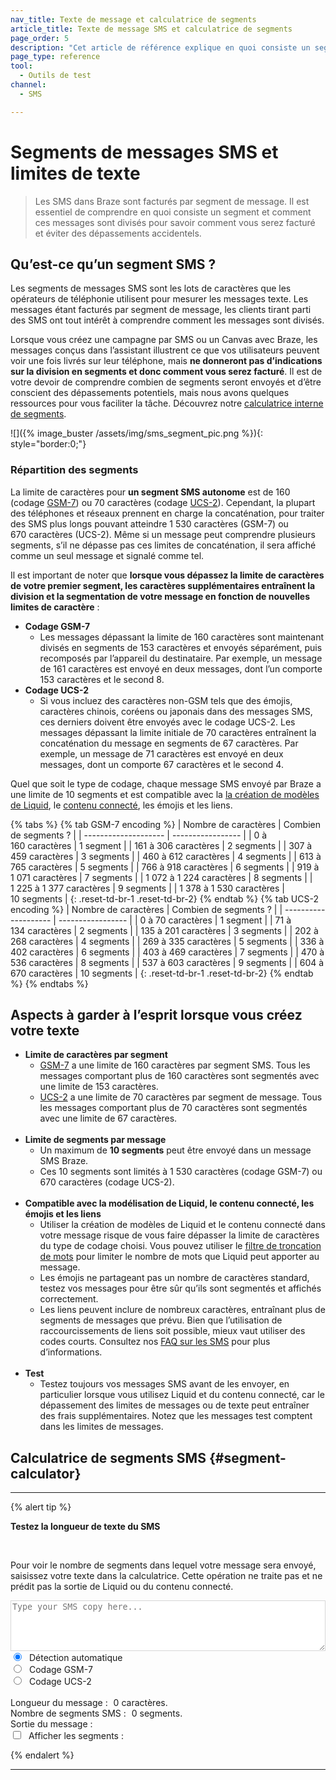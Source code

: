 ```yaml
---
nav_title: Texte de message et calculatrice de segments
article_title: Texte de message SMS et calculatrice de segments
page_order: 5
description: "Cet article de référence explique en quoi consiste un segment SMS, comment ils sont comptabilisés pour la facturation, ainsi que les aspects à garder à l’esprit lors de la création d’un message SMS."
page_type: reference
tool:
  - Outils de test
channel:
  - SMS

---
```


# Segments de messages SMS et limites de texte

> Les SMS dans Braze sont facturés par segment de message. Il est essentiel de comprendre en quoi consiste un segment et comment ces messages sont divisés pour savoir comment vous serez facturé et éviter des dépassements accidentels.

## Qu’est-ce qu’un segment SMS ?

Les segments de messages SMS sont les lots de caractères que les opérateurs de téléphonie utilisent pour mesurer les messages texte. Les messages étant facturés par segment de message, les clients tirant parti des SMS ont tout intérêt à comprendre comment les messages sont divisés.

Lorsque vous créez une campagne par SMS ou un Canvas avec Braze, les messages conçus dans l’assistant illustrent ce que vos utilisateurs peuvent voir une fois livrés sur leur téléphone, mais **ne donneront pas d’indications sur la division en segments et donc comment vous serez facturé**. Il est de votre devoir de comprendre combien de segments seront envoyés et d’être conscient des dépassements potentiels, mais nous avons quelques ressources pour vous faciliter la tâche. Découvrez notre [calculatrice interne de segments](#segment-calculator).

![]({% image_buster /assets/img/sms_segment_pic.png %}){: style="border:0;"}

### Répartition des segments

La limite de caractères pour **un segment SMS autonome** est de 160 (codage [GSM-7](https://en.wikipedia.org/wiki/GSM_03.38)) ou 70 caractères (codage [UCS-2](https://en.wikipedia.org/wiki/Universal_Coded_Character_Set)). Cependant, la plupart des téléphones et réseaux prennent en charge la concaténation, pour traiter des SMS plus longs pouvant atteindre 1 530 caractères (GSM-7) ou 670 caractères (UCS-2). Même si un message peut comprendre plusieurs segments, s’il ne dépasse pas ces limites de concaténation, il sera affiché comme un seul message et signalé comme tel.

Il est important de noter que **lorsque vous dépassez la limite de caractères de votre premier segment, les caractères supplémentaires entraînent la division et la segmentation de votre message en fonction de nouvelles limites de caractère** :
- **Codage GSM-7**
    - Les messages dépassant la limite de 160 caractères sont maintenant divisés en segments de 153 caractères et envoyés séparément, puis recomposés par l’appareil du destinataire. Par exemple, un message de 161 caractères est envoyé en deux messages, dont l’un comporte 153 caractères et le second 8. 
- **Codage UCS-2**
    - Si vous incluez des caractères non-GSM tels que des émojis, caractères chinois, coréens ou japonais dans des messages SMS, ces derniers doivent être envoyés avec le codage UCS-2. Les messages dépassant la limite initiale de 70 caractères entraînent la concaténation du message en segments de 67 caractères. Par exemple, un message de 71 caractères est envoyé en deux messages, dont un comporte 67 caractères et le second 4. 

Quel que soit le type de codage, chaque message SMS envoyé par Braze a une limite de 10 segments et est compatible avec la [la création de modèles de Liquid]({{site.baseurl}}/user_guide/personalization_and_dynamic_content/liquid/using_liquid/), le [contenu connecté]({{site.baseurl}}/user_guide/personalization_and_dynamic_content/connected_content/), les émojis et les liens.

{% tabs %}
{% tab GSM-7 encoding %}
| Nombre de caractères | Combien de segments ? |
| -------------------- | ----------------- |
| 0 à 160 caractères | 1 segment |
| 161 à 306 caractères | 2 segments |
| 307 à 459 caractères | 3 segments |
| 460 à 612 caractères | 4 segments |
| 613 à 765 caractères | 5 segments |
| 766 à 918 caractères | 6 segments |
| 919 à 1 071 caractères | 7 segments |
| 1 072 à 1 224 caractères | 8 segments |
| 1 225 à 1 377 caractères | 9 segments |
| 1 378 à 1 530 caractères | 10 segments |
{: .reset-td-br-1 .reset-td-br-2}
{% endtab %}
{% tab UCS-2 encoding %}
| Nombre de caractères | Combien de segments ? |
| -------------------- | ----------------- |
| 0 à 70 caractères | 1 segment |
| 71 à 134 caractères | 2 segments |
| 135 à 201 caractères | 3 segments |
| 202 à 268 caractères | 4 segments |
| 269 à 335 caractères | 5 segments |
| 336 à 402 caractères | 6 segments |
| 403 à 469 caractères | 7 segments |
| 470 à 536 caractères | 8 segments |
| 537 à 603 caractères | 9 segments |
| 604 à 670 caractères | 10 segments |
{: .reset-td-br-1 .reset-td-br-2}
{% endtab %}
{% endtabs %}

## Aspects à garder à l’esprit lorsque vous créez votre texte

- **Limite de caractères par segment**
    - [GSM-7](https://en.wikipedia.org/wiki/GSM_03.38) a une limite de 160 caractères par segment SMS. Tous les messages comportant plus de 160 caractères sont segmentés avec une limite de 153 caractères.
    - [UCS-2](https://en.wikipedia.org/wiki/Universal_Coded_Character_Set) a une limite de 70 caractères par segment de message. Tous les messages comportant plus de 70 caractères sont segmentés avec une limite de 67 caractères.<br><br>
- **Limite de segments par message**
    - Un maximum de **10 segments** peut être envoyé dans un message SMS Braze.
    - Ces 10 segments sont limités à 1 530 caractères (codage GSM-7) ou 670 caractères (codage UCS-2).<br><br>
- **Compatible avec la modélisation de Liquid, le contenu connecté, les émojis et les liens**
    - Utiliser la création de modèles de Liquid et le contenu connecté dans votre message risque de vous faire dépasser la limite de caractères du type de codage choisi. Vous pouvez utiliser le [filtre de troncation de mots](https://help.shopify.com/en/themes/liquid/filters/string-filters#truncatewords) pour limiter le nombre de mots que Liquid peut apporter au message.
    - Les émojis ne partageant pas un nombre de caractères standard, testez vos messages pour être sûr qu’ils sont segmentés et affichés correctement.
    - Les liens peuvent inclure de nombreux caractères, entraînant plus de segments de messages que prévu. Bien que l’utilisation de raccourcissements de liens soit possible, mieux vaut utiliser des codes courts. Consultez nos [FAQ sur les SMS]({{site.baseurl}}/user_guide/message_building_by_channel/sms/faqs/) pour plus d’informations.<br><br>
- **Test**
    - Testez toujours vos messages SMS avant de les envoyer, en particulier lorsque vous utilisez Liquid et du contenu connecté, car le dépassement des limites de messages ou de texte peut entraîner des frais supplémentaires. Notez que les messages test comptent dans les limites de messages.

## Calculatrice de segments SMS {#segment-calculator}
---

{% alert tip %}

**Testez la longueur de texte du SMS**

<br>

Pour voir le nombre de segments dans lequel votre message sera envoyé, saisissez votre texte dans la calculatrice. Cette opération ne traite pas et ne prédit pas la sortie de Liquid ou du contenu connecté.
<style>
  .segment_data_hide {
    display: none;
  }
  .segment {
    display: inline-flex;
    padding: 2px;
    font-size: 10px;
    overflow-wrap: break-word;
  }
  .message_output_char {
    display: inline-flex;
  }
  .hover_segment {
    background-color: #27368F ! important;
    color: #fff;
  }
  .segment_color_0 {
    background-color: #3accdd59;
  }
  .segment_color_1 {
    background-color: #ff934954;
  }
  .segment_color_2 {
    background-color: #f7918e47;
  }
  .segment_color_3 {
    background-color: #27368f30;
  }
</style>
<form id="sms_split">
  <textarea id="sms_message_split" placeholder="Type your SMS copy here..." style="width:100%;border: 1px solid #33333333;" rows="5"></textarea><br />
  <input type="radio" name="sms_type" value="auto" checked="checked" id="sms_type_auto" /> <label for="sms_type_auto" style="padding-left: 5px;">Détection automatique</label><label id="auto_encoding" style="padding-left: 5px;"></label><br />
  <input type="radio" name="sms_type" value="gsm" id="sms_type_gsm" /> <label for="sms_type_gsm" style="padding-left: 5px;">Codage GSM-7</label><br />
  <input type="radio" name="sms_type" value="ucs2" id="sms_type_ucs2" /> <label for="sms_type_ucs2" style="padding-left: 5px;">Codage UCS-2</label><br />
  <br />
  Longueur du message : <span id="sms_length" style="padding-left: 5px;">0</span> caractères.<br />
  Nombre de segments SMS : <span id="sms_segments" style="padding-left: 5px;">0</span> segments. <br />
  Sortie du message : <span id="sms_output" style="padding-left: 5px;"></span><br />
  <input type="checkbox" id="segment_section" name="segment_section"> <label style="padding-left: 5px; margin-bottom: 0px;">Afficher les segments : </label>
  <span class="segment_data_hide" id="sms_segments_data"></span>
</form>
<script type="text/javascript">
var unicodeToGsm = {
0x000A: [0x0A],
0x000C: [0x1B, 0x0A],
0x000D: [0x0D],
0x0020: [0x20],
0x0021: [0x21],
0x0022: [0x22],
0x0023: [0x23],
0x0024: [0x02],
0x0025: [0x25],
0x0026: [0x26],
0x0027: [0x27],
0x0028: [0x28],
0x0029: [0x29],
0x002A: [0x2A],
0x002B: [0x2B],
0x002C: [0x2C],
0x002D: [0x2D],
0x002E: [0x2E],
0x002F: [0x2F],
0x0030: [0x30],
0x0031: [0x31],
0x0032: [0x32],
0x0033: [0x33],
0x0034: [0x34],
0x0035: [0x35],
0x0036: [0x36],
0x0037: [0x37],
0x0038: [0x38],
0x0039: [0x39],
0x003A: [0x3A],
0x003B: [0x3B],
0x003C: [0x3C],
0x003D: [0x3D],
0x003E: [0x3E],
0x003F: [0x3F],
0x0040: [0x00],
0x0041: [0x41],
0x0042: [0x42],
0x0043: [0x43],
0x0044: [0x44],
0x0045: [0x45],
0x0046: [0x46],
0x0047: [0x47],
0x0048: [0x48],
0x0049: [0x49],
0x004A: [0x4A],
0x004B: [0x4B],
0x004C: [0x4C],
0x004D: [0x4D],
0x004E: [0x4E],
0x004F: [0x4F],
0x0050: [0x50],
0x0051: [0x51],
0x0052: [0x52],
0x0053: [0x53],
0x0054: [0x54],
0x0055: [0x55],
0x0056: [0x56],
0x0057: [0x57],
0x0058: [0x58],
0x0059: [0x59],
0x005A: [0x5A],
0x005B: [0x1B, 0x3C],
0x005C: [0x1B, 0x2F],
0x005D: [0x1B, 0x3E],
0x005E: [0x1B, 0x14],
0x005F: [0x11],
0x0061: [0x61],
0x0062: [0x62],
0x0063: [0x63],
0x0064: [0x64],
0x0065: [0x65],
0x0066: [0x66],
0x0067: [0x67],
0x0068: [0x68],
0x0069: [0x69],
0x006A: [0x6A],
0x006B: [0x6B],
0x006C: [0x6C],
0x006D: [0x6D],
0x006E: [0x6E],
0x006F: [0x6F],
0x0070: [0x70],
0x0071: [0x71],
0x0072: [0x72],
0x0073: [0x73],
0x0074: [0x74],
0x0075: [0x75],
0x0076: [0x76],
0x0077: [0x77],
0x0078: [0x78],
0x0079: [0x79],
0x007A: [0x7A],
0x007B: [0x1B, 0x28],
0x007C: [0x1B, 0x40],
0x007D: [0x1B, 0x29],
0x007E: [0x1B, 0x3D],
0x00A1: [0x40],
0x00A3: [0x01],
0x00A4: [0x24],
0x00A5: [0x03],
0x00A7: [0x5F],
0x00BF: [0x60],
0x00C4: [0x5B],
0x00C5: [0x0E],
0x00C6: [0x1C],
0x00C9: [0x1F],
0x00D1: [0x5D],
0x00D6: [0x5C],
0x00D8: [0x0B],
0x00DC: [0x5E],
0x00DF: [0x1E],
0x00E0: [0x7F],
0x00E4: [0x7B],
0x00E5: [0x0F],
0x00E6: [0x1D],
0x00C7: [0x09],
0x00E8: [0x04],
0x00E9: [0x05],
0x00EC: [0x07],
0x00F1: [0x7D],
0x00F2: [0x08],
0x00F6: [0x7C],
0x00F8: [0x0C],
0x00F9: [0x06],
0x00FC: [0x7E],
0x0393: [0x13],
0x0394: [0x10],
0x0398: [0x19],
0x039B: [0x14],
0x039E: [0x1A],
0x03A0: [0x16],
0x03A3: [0x18],
0x03A6: [0x12],
0x03A8: [0x17],
0x03A9: [0x15],
0x20AC: [0x1B, 0x65]
}
var smsutil = {
map: function (sub, func) { return [].map.apply(sub, [func]) },
concatMap: function (sub, func) { return [].concat.apply([], smsutil.map(sub, func)); },
id: function (x) { return x; },
isHighSurrogate: function (c) {
var codeUnit = (c.charCodeAt != undefined) ? c.charCodeAt(0) : c;
  return codeUnit >= 0xD800 && codeUnit <= 0xDBFF;
},
numberToHexString: function(number) {
var number = number.toString(16);
if(number.length == 1) { number = "0" + number; }
  return "0x" + number;
},
hexEncode: (codeUnit) => "0x"+codeUnit.toString(16).padStart(4, '0').toUpperCase(),
/**
prendre une chaîne de caractères et retourner une liste des caractères Unicode
*/
unicodeCharacters: function (string) {
var chars = smsutil.map(string, smsutil.id);
var result = [];
while (chars.length > 0) {
    if (smsutil.isHighSurrogate(chars[0])) {
        result.push(chars.shift() + chars.shift())
    } else {
        result.push(chars.shift());
    }
}
return result;
},
/**
prendre une chaîne de caractères et retourner une liste des points de code Unicode
*/
unicodeCodePoints: function (string) {
var charCodes = smsutil.map(string, function (x) { return x.charCodeAt(0); });
var result = [];
while (charCodes.length > 0) {
    if (smsutil.isHighSurrogate(charCodes[0])) {
        var high = charCodes.shift();
        var low = charCodes.shift();
        result.push(((high - 0xD800) * 0x400) + (low - 0xDC00) + 0x10000)
    } else {
        result.push(charCodes.shift());
    }
}
return result;
},
/**
Coder un seul caractère (unicode) en « octets » UTF16
Un seul caractère unicode peut représenter deux caractères javascript
*/
encodeCharUtf16: function (char) {
  if (char.length === 2) {
    return [char.charCodeAt(0), char.charCodeAt(1)];
  } else {
    return [0x00, char.charCodeAt(0)];
  }
},
/**
Coder un seul caractère en « octets » GSM0338
*/
encodeCharGsm: function (char) {
return unicodeToGsm[char.charCodeAt(0)];
},
_encodeEachWith: function (doEncode) {
return function (s) {
    return smsutil.map(smsutil.unicodeCharacters(s), doEncode);
}
},
pickencoding: function (s) {
// si possible, choisir gsm, sinon ucs2
if(smsutil.unicodeCodePoints(s).every(function (x) {return x in unicodeToGsm})) {
  $('#auto_encoding').html("(GSM)");
  return "gsm";
} else {
  $('#auto_encoding').html("(UCS-2)");
  return "ucs2";
}
},
_segmentWith: function (maxSingleSegmentSize, maxConcatSegmentSize, doEncode) {
return function (listOfUnichrs) {
    var bytes = smsutil.map(listOfUnichrs, doEncode);
    if (listOfUnichrs.length == 0) {
        return [];
    } else if ([].concat.apply([], bytes).length <= maxSingleSegmentSize) {
        return [{text:listOfUnichrs, bytes: bytes}];
    }
    var segments = []
    while(listOfUnichrs.length > 0) {
        var segment = {text: [], bytes: []};
        var length = 0;
        function nextChrLen() {
            return bytes[0] === undefined ? length : length + bytes[0].length;
        }
        while(listOfUnichrs.length > 0 && nextChrLen() <= maxConcatSegmentSize) {
            var c = listOfUnichrs.shift()
            var b = bytes.shift();
            segment.text.push(c);
            segment.bytes.push(b);
            if(b != undefined) length += b.length;
        }
        segments.push(segment);
    }
    return segments;
}
}
}
var encoder = {
gsm: smsutil._encodeEachWith(smsutil.encodeCharGsm),
ucs2: smsutil.encodeCharUtf16,
auto: function (s) { return encoder[smsutil.pickencoding(s)](s); },
}
var segmenter = {
gsm: smsutil._segmentWith(160, 153, smsutil.encodeCharGsm),
ucs2: smsutil._segmentWith(140, 134, smsutil.encodeCharUtf16),
auto: function (s) { return segmenter[smsutil.pickencoding(s)](s); },
}

function countLength(type, s) {
  const t = (type === "auto") ? smsutil.pickencoding(s) : type;

  if (t === "gsm") {
    return s.length + (s.match(/\^|€|{|}|\[|\]|~|\|/g) || []).length;
  } else {
    return s.length;
  }
}

function updateSMSSplit(){
    var sms_text = $('#sms_message_split').val();
    var sms_type = $('#sms_split input[name=sms_type]:checked').val();
    var unicodeinput = smsutil.unicodeCharacters(sms_text);
    var encodedChars = encoder[sms_type](sms_text);
    var smsSegments = segmenter[sms_type](unicodeinput);
    $('#sms_length').html(countLength(sms_type, sms_text));
    $('#sms_segments').html(smsSegments.length);
    const segmentColors = (i) => `segment_color_${i > 3 ? i%3 : i}`;
    const segmentsHtml = smsSegments.map((segment,segment_index) =>  segment.bytes.map((byte, i) => `<div id='sms_segments_data_${segment_index}-${i}' class='segment ${segmentColors(segment_index)}'>${byte.map(b => smsutil.hexEncode(b)).join(" ")}</div>`).join(""));
    const messageOutput = smsSegments.map((segment,segment_index) =>  segment.text.map((ch, i) => `<div id='message_output_data_${segment_index}-${i}' class='message_output_char ${segmentColors(segment_index)}'>${ch !== " " ? ch : "&nbsp;"}</div>`).join(""));
    $('#sms_output').html(messageOutput);
    $('#sms_segments_data').html(segmentsHtml);
    $('#segment_section').click(function() {
      if($(this).is(":checked")) {
        $("#sms_segments_data").show();
      }
      else {
        $("#sms_segments_data").hide();
      }
    })
}
const implementHover = (hover_id, input_id_prefix, output_id_prefix) => {
  $(hover_id).mouseover(function(e){
    var input_id = e.target.id;
    var index = input_id.split(input_id_prefix)[1];
    if(!index) {
      return;
    }
    var output_id = `#${output_id_prefix}${index}`;
    $(`${output_id}, #${input_id}`).addClass("hover_segment");
    $(`#${input_id}`).mouseleave(function() {
    $(`${output_id}, #${input_id}`).removeClass("hover_segment");
  });
});
};
//highlight segment to message output
implementHover("#sms_segments_data", "sms_segments_data_", "message_output_data_");
//highlight message output to segment
implementHover("#sms_output", "message_output_data_", "sms_segments_data_");
$('#sms_message_split').on("input", function(e){
  $('#auto_encoding').html("");
  updateSMSSplit();
});
$('#sms_split input[name=sms_type]').change(function(e){
    $('#auto_encoding').html("");
    updateSMSSplit();
});
</script>

{% endalert %}

---